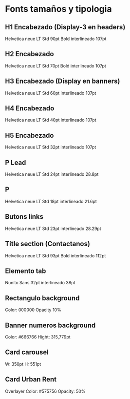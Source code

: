 # Fonts tamaños y tipologia

## H1 Encabezado (Display-3 en headers)
Helvetica neue LT Std
90pt
Bold
interlineado 107pt

## H2 Encabezado
Helvetica neue LT Std
70pt
Bold
interlineado 107pt

## H3 Encabezado (Display en banners)
Helvetica neue LT Std
60pt
interlineado 107pt

## H4 Encabezado
Helvetica neue LT Std
40pt
interlineado 107pt

## H5 Encabezado
Helvetica neue LT Std
32pt
interlineado 107pt

## P Lead
Helvetica neue LT Std
24pt
interlineado 28.8pt

## P
Helvetica neue LT Std
18pt
interlineado 21.6pt

## Butons links
Helvetica neue LT Std
23pt
interlineado 28.29pt

## Title section (Contactanos)
Helvetica neue LT Std
93pt
Bold
interlineado 112pt

## Elemento tab
Nunito Sans
32pt
interlineado 38pt

## Rectangulo background
Color: 000000
Opacity 10%

## Banner numeros background
Color: #666766
Hight: 315,779pt

## Card carousel
W: 350pt
H: 551pt

## Card Urban Rent
Overlayer
Color: #575756
Opacity: 50%

